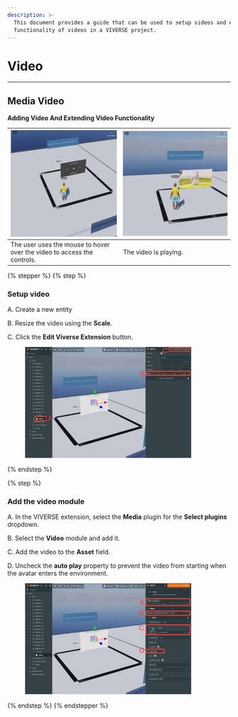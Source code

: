 ```yaml
---
description: >-
  This document provides a guide that can be used to setup videos and extend the
  functionality of videos in a VIVERSE project.
---
```


# Video

***

## Media Video

**Adding Video And Extending Video Functionality**

| <img src="../../../.gitbook/assets/image (1) (1).png" alt="" data-size="original"> | <img src="../../../.gitbook/assets/image (2) (1).png" alt="" data-size="original"> |
| ---------------------------------------------------------------------------------- | ---------------------------------------------------------------------------------- |
| The user uses the mouse to hover over the video to access the controls.            | The video is playing.                                                              |



{% stepper %}
{% step %}
### Setup video

A. Create a new entity

B. Resize the video using the **Scale**.

C. Click the **Edit Viverse Extension** button.

<figure><img src="../../../.gitbook/assets/image (3) (1).png" alt="" width="375"><figcaption></figcaption></figure>
{% endstep %}

{% step %}
### Add the video module

A. In the VIVERSE extension, select the **Media** plugin for the **Select plugins** dropdown.

B. Select the **Video** module and add it.

C. Add the video to the **Asset** field.

D. Uncheck the **auto play** property to prevent the video from starting when the avatar enters the environment.

<figure><img src="../../../.gitbook/assets/image (4) (1).png" alt="" width="375"><figcaption></figcaption></figure>
{% endstep %}
{% endstepper %}
